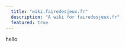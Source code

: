 ```yaml
---
  title: "wiki.fairedesjeux.fr"
  description: "A wiki for fairedesjeux.fr"
  featured: true
---
```


hello
